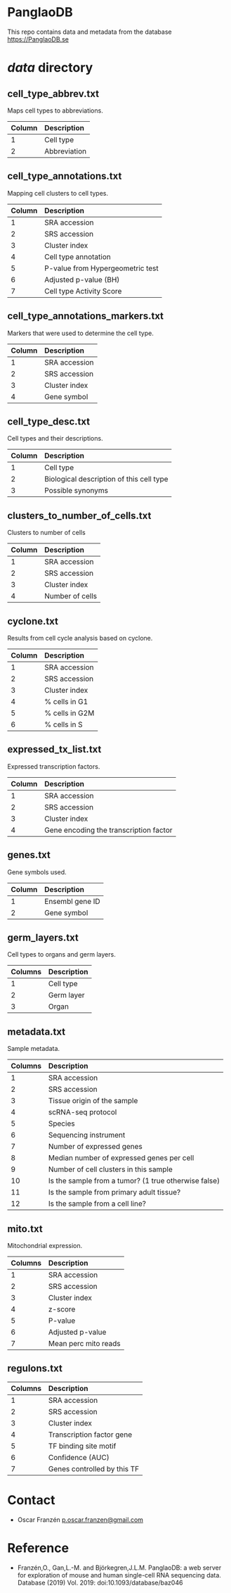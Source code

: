 # PanglaoDB
This repo contains data and metadata from the database https://PanglaoDB.se

# *data* directory
## cell_type_abbrev.txt
Maps cell types to abbreviations.


| Column | Description
| ------------- |:-------------
| 1 | Cell type
| 2 | Abbreviation

## cell_type_annotations.txt
Mapping cell clusters to cell types.

| Column | Description
| ----------- |:----------
| 1 | SRA accession
| 2 | SRS accession
| 3 | Cluster index
| 4 | Cell type annotation
| 5 | P-value from Hypergeometric test
| 6 | Adjusted p-value (BH)
| 7 | Cell type Activity Score

## cell_type_annotations_markers.txt
Markers that were used to determine the cell type.

| Column | Description
| -------- |:---------
| 1 | SRA accession
| 2 | SRS accession
| 3 | Cluster index
| 4 | Gene symbol

## cell_type_desc.txt
Cell types and their descriptions.

| Column | Description
| -------- |:--------
| 1 | Cell type
| 2 | Biological description of this cell type
| 3 | Possible synonyms

## clusters_to_number_of_cells.txt
Clusters to number of cells

| Column | Description
| -------- |:--------
| 1 | SRA accession
| 2 | SRS accession
| 3 | Cluster index
| 4 | Number of cells

## cyclone.txt
Results from cell cycle analysis based on cyclone.

| Column | Description
| ------- |:----------
| 1 | SRA accession
| 2 | SRS accession
| 3 | Cluster index
| 4 | % cells in G1
| 5 | % cells in G2M
| 6 | % cells in S

## expressed_tx_list.txt
Expressed transcription factors.

| Column | Description
| ------ |:----------
| 1 | SRA accession
| 2 | SRS accession
| 3 | Cluster index
| 4 | Gene encoding the transcription factor

## genes.txt
Gene symbols used.

| Column | Description
| ------- |:------------
| 1 | Ensembl gene ID
| 2 | Gene symbol

## germ_layers.txt
Cell types to organs and germ layers.

| Columns | Description
| ------- |:--------------
| 1 | Cell type
| 2 | Germ layer
| 3 | Organ

## metadata.txt
Sample metadata.

| Columns | Description
| -------- |:-------
| 1 | SRA accession
| 2 | SRS accession
| 3 | Tissue origin of the sample
| 4 | scRNA-seq protocol
| 5 | Species
| 6 | Sequencing instrument
| 7 | Number of expressed genes
| 8 | Median number of expressed genes per cell
| 9 | Number of cell clusters in this sample
| 10 | Is the sample from a tumor? (1 true otherwise false)
| 11 | Is the sample from primary adult tissue?
| 12 | Is the sample from a cell line?

## mito.txt
Mitochondrial expression.

| Columns | Description
|-------- |:--------
| 1 | SRA accession
| 2 | SRS accession
| 3 | Cluster index
| 4 | z-score
| 5 | P-value
| 6 | Adjusted p-value
| 7 | Mean perc mito reads

## regulons.txt
| Columns | Description
| ------ |:----------
| 1 | SRA accession
| 2 | SRS accession
| 3 | Cluster index
| 4 | Transcription factor gene
| 5 | TF binding site motif
| 6 | Confidence (AUC)
| 7 | Genes controlled by this TF

# Contact
* Oscar Franzén <p.oscar.franzen@gmail.com>

# Reference
* Franzén,O., Gan,L.-M. and Björkegren,J.L.M. PanglaoDB: a web server for exploration of mouse and human single-cell RNA sequencing data. Database (2019) Vol. 2019: doi:10.1093/database/baz046
